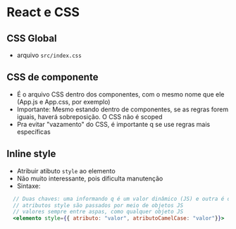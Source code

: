 # React e CSS

## CSS Global

* arquivo `src/index.css`

## CSS de componente

* É o arquivo CSS dentro dos componentes, com o mesmo nome que ele (App.js e App.css, por exemplo)
* Importante: Mesmo estando dentro de componentes, se as regras forem iguais, haverá sobreposição. O CSS não é scoped
* Pra evitar "vazamento" do CSS, é importante q se use regras mais específicas

## Inline style

* Atribuir atibuto `style` ao elemento
* Não muito interessante, pois dificulta manutenção
* Sintaxe:

```jsx
  // Duas chaves: uma informando q é um valor dinâmico (JS) e outra é o objeto.
  // atributos style são passados por meio de objetos JS
  // valores sempre entre aspas, como qualquer objeto JS
  <elemento style={{ atributo: "valor", atributoCamelCase: "valor"}}>
```
